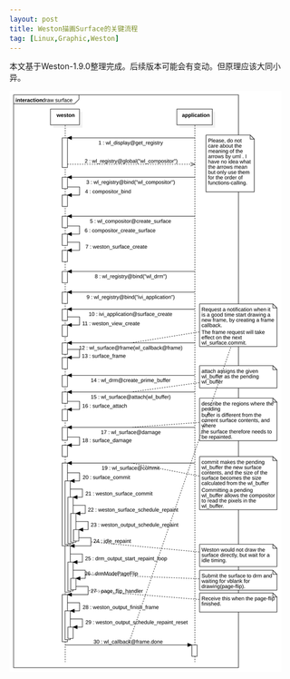 ```yaml
---
layout: post
title: Weston描画Surface的关键流程
tag: [Linux,Graphic,Weston]
---
```


本文基于Weston-1.9.0整理完成。后续版本可能会有变动。但原理应该大同小异。
<!--break-->

![Starting](../public/2017/07/weston-draw-surface.svg)
